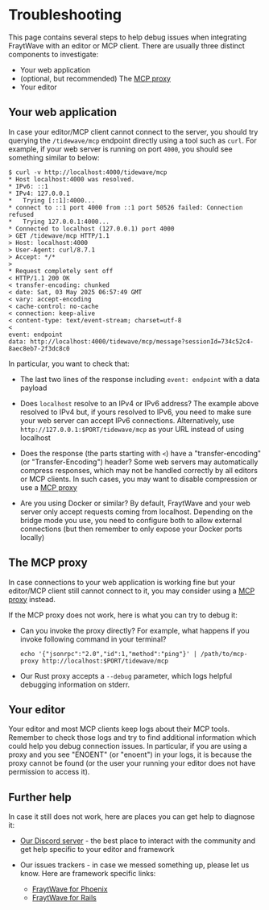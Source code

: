 # Troubleshooting

This page contains several steps to help debug issues when integrating FraytWave with an editor or MCP client. There are usually three distinct components to investigate:

* Your web application
* (optional, but recommended) The [MCP proxy](../guides/mcp_proxy.md)
* Your editor

## Your web application

In case your editor/MCP client cannot connect to the server, you should try querying the `/tidewave/mcp` endpoint directly using a tool such as `curl`. For example, if your web server is running on port `4000`, you should see something similar to below:

```
$ curl -v http://localhost:4000/tidewave/mcp
* Host localhost:4000 was resolved.
* IPv6: ::1
* IPv4: 127.0.0.1
*   Trying [::1]:4000...
* connect to ::1 port 4000 from ::1 port 50526 failed: Connection refused
*   Trying 127.0.0.1:4000...
* Connected to localhost (127.0.0.1) port 4000
> GET /tidewave/mcp HTTP/1.1
> Host: localhost:4000
> User-Agent: curl/8.7.1
> Accept: */*
>
* Request completely sent off
< HTTP/1.1 200 OK
< transfer-encoding: chunked
< date: Sat, 03 May 2025 06:57:49 GMT
< vary: accept-encoding
< cache-control: no-cache
< connection: keep-alive
< content-type: text/event-stream; charset=utf-8
<
event: endpoint
data: http://localhost:4000/tidewave/mcp/message?sessionId=734c52c4-8aec8eb7-2f3dc8c0
```

In particular, you want to check that:

* The last two lines of the response including `event: endpoint` with a data payload

* Does `localhost` resolve to an IPv4 or IPv6 address? The example above resolved to IPv4 but, if yours resolved to IPv6, you need to make sure your web server can accept IPv6 connections. Alternatively, use `http://127.0.0.1:$PORT/tidewave/mcp` as your URL instead of using localhost

* Does the response (the parts starting with `<`) have a "transfer-encoding" (or "Transfer-Encoding") header? Some web servers may automatically compress responses, which may not be handled correctly by all editors or MCP clients. In such cases, you may want to disable compression or use a [MCP proxy](../guides/mcp_proxy.md)

* Are you using Docker or similar? By default, FraytWave and your web server only accept requests coming from localhost. Depending on the bridge mode you use, you need to configure both to allow external connections (but then remember to only expose your Docker ports locally)

## The MCP proxy

In case connections to your web application is working fine but your editor/MCP client still cannot connect to it, you may consider using a [MCP proxy](../guides/mcp_proxy.md) instead.

If the MCP proxy does not work, here is what you can try to debug it:

  * Can you invoke the proxy directly? For example, what happens if you invoke following command in your terminal?
    ```
    echo '{"jsonrpc":"2.0","id":1,"method":"ping"}' | /path/to/mcp-proxy http://localhost:$PORT/tidewave/mcp
    ```
  * Our Rust proxy accepts a `--debug` parameter, which logs helpful debugging information on stderr.

## Your editor

Your editor and most MCP clients keep logs about their MCP tools. Remember to check those logs and try to find additional information which could help you debug connection issues. In particular, if you are using a proxy and you see "ENOENT" (or "enoent") in your logs, it is because the proxy cannot be found (or the user your running your editor does not have permission to access it).

## Further help

In case it still does not work, here are places you can get help to diagnose it:

* [Our Discord server](https://discord.gg/5GhK7E54yA) - the best place to interact with the community and get help specific to your editor and framework

* Our issues trackers - in case we messed something up, please let us know. Here are framework specific links:
  * [FraytWave for Phoenix](https://github.com/tidewave-ai/tidewave_phoenix/issues)
  * [FraytWave for Rails](https://github.com/tidewave-ai/tidewave_rails/issues)
